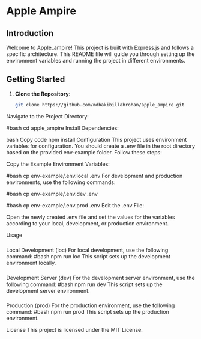 
# Apple Ampire

## Introduction

Welcome to Apple_ampire! This project is built with Express.js and follows a specific architecture. This README file will guide you through setting up the environment variables and running the project in different environments.

## Getting Started

1. **Clone the Repository:**
   ```bash
   git clone https://github.com/mdbakibillahrohan/apple_ampire.git


Navigate to the Project Directory:

#bash
cd apple_ampire
Install Dependencies:

bash
Copy code
npm install
Configuration
This project uses environment variables for configuration. You should create a .env file in the root directory based on the provided env-example folder. Follow these steps:

Copy the Example Environment Variables:

#bash
cp env-example/.env.local .env
For development and production environments, use the following commands:

#bash
cp env-example/.env.dev .env

#bash
cp env-example/.env.prod .env
Edit the .env File:

Open the newly created .env file and set the values for the variables according to your local, development, or production environment.

Usage
###
Local Development (loc)
For local development, use the following command:
#bash
npm run loc
This script sets up the development environment locally.

###
Development Server (dev)
For the development server environment, use the following command:
#bash
npm run dev
This script sets up the development server environment.

###
Production (prod)
For the production environment, use the following command:
#bash
npm run prod
This script sets up the production environment.


License
This project is licensed under the MIT License.


